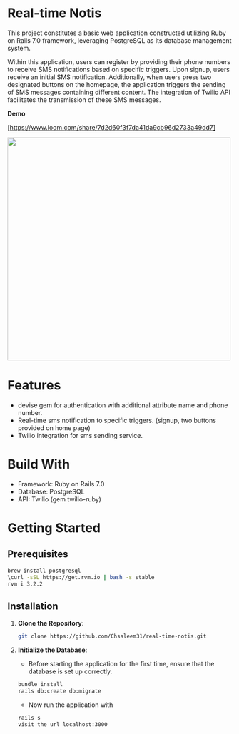 # Real-time Notis

This project constitutes a basic web application constructed utilizing Ruby on Rails 7.0 framework, leveraging PostgreSQL as its database management system.

Within this application, users can register by providing their phone numbers to receive SMS notifications based on specific triggers. Upon signup, users receive an initial SMS notification. Additionally, when users press two designated buttons on the homepage, the application triggers the sending of SMS messages containing different content. The integration of Twilio API facilitates the transmission of these SMS messages.

**Demo**

[https://www.loom.com/share/7d2d60f3f7da41da9cb96d2733a49dd7]

<img height="500" src="https://github.com/Chsaleem31/real-time-notis/assets/119432487/df88d5cd-afc2-4d9b-9cfd-f80b9219024b" >

# Features

- devise gem for authentication with additional attribute name and phone number.
- Real-time sms notification to specific triggers. (signup, two buttons provided on home page)
- Twilio integration for sms sending service.

# Build With

- Framework: Ruby on Rails 7.0
- Database: PostgreSQL
- API: Twilio (gem twilio-ruby)

# Getting Started

## Prerequisites


  ```bash
  brew install postgresql
  \curl -sSL https://get.rvm.io | bash -s stable
  rvm i 3.2.2
  ```

## Installation

1. **Clone the Repository**:
   ```bash
   git clone https://github.com/Chsaleem31/real-time-notis.git
   ```

2. **Initialize the Database**:
   - Before starting the application for the first time, ensure that the database is set up correctly.
   ```bash
   bundle install
   rails db:create db:migrate
   ```
   - Now run the application with
   ```bash
   rails s
   visit the url localhost:3000
   ```

